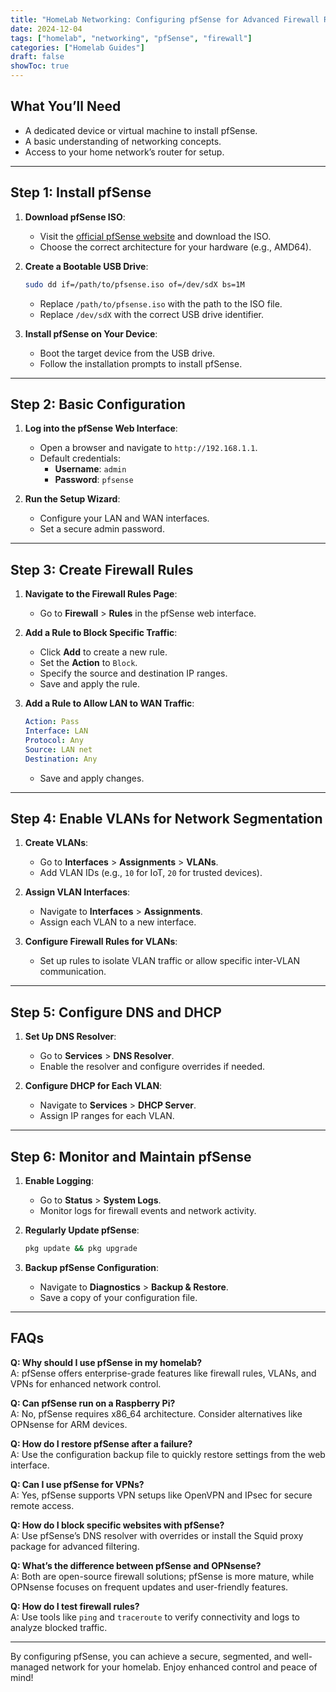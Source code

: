 ```yaml
---
title: "HomeLab Networking: Configuring pfSense for Advanced Firewall Rules"
date: 2024-12-04
tags: ["homelab", "networking", "pfSense", "firewall"]
categories: ["Homelab Guides"]
draft: false
showToc: true
---
```


## What You’ll Need

- A dedicated device or virtual machine to install pfSense.  
- A basic understanding of networking concepts.  
- Access to your home network’s router for setup.  

---

## Step 1: Install pfSense

1. **Download pfSense ISO**:  
    - Visit the [official pfSense website](https://www.pfsense.org/download/) and download the ISO.  
    - Choose the correct architecture for your hardware (e.g., AMD64).  

2. **Create a Bootable USB Drive**:  
    ````bash
    sudo dd if=/path/to/pfsense.iso of=/dev/sdX bs=1M
    ````

    - Replace `/path/to/pfsense.iso` with the path to the ISO file.  
    - Replace `/dev/sdX` with the correct USB drive identifier.  

3. **Install pfSense on Your Device**:  
    - Boot the target device from the USB drive.  
    - Follow the installation prompts to install pfSense.  

---

## Step 2: Basic Configuration

1. **Log into the pfSense Web Interface**:  
   - Open a browser and navigate to `http://192.168.1.1`.  
   - Default credentials:  
     - **Username**: `admin`  
     - **Password**: `pfsense`  

2. **Run the Setup Wizard**:  
   - Configure your LAN and WAN interfaces.  
   - Set a secure admin password.  

---

## Step 3: Create Firewall Rules

1. **Navigate to the Firewall Rules Page**:  
   - Go to **Firewall** > **Rules** in the pfSense web interface.  

2. **Add a Rule to Block Specific Traffic**:  
   - Click **Add** to create a new rule.  
   - Set the **Action** to `Block`.  
   - Specify the source and destination IP ranges.  
   - Save and apply the rule.  

3. **Add a Rule to Allow LAN to WAN Traffic**:  
    ````yaml
    Action: Pass
    Interface: LAN
    Protocol: Any
    Source: LAN net
    Destination: Any
    ````

   - Save and apply changes.

---

## Step 4: Enable VLANs for Network Segmentation

1. **Create VLANs**:  
   - Go to **Interfaces** > **Assignments** > **VLANs**.  
   - Add VLAN IDs (e.g., `10` for IoT, `20` for trusted devices).  

2. **Assign VLAN Interfaces**:  
   - Navigate to **Interfaces** > **Assignments**.  
   - Assign each VLAN to a new interface.  

3. **Configure Firewall Rules for VLANs**:  
   - Set up rules to isolate VLAN traffic or allow specific inter-VLAN communication.  

---

## Step 5: Configure DNS and DHCP

1. **Set Up DNS Resolver**:  
   - Go to **Services** > **DNS Resolver**.  
   - Enable the resolver and configure overrides if needed.  

2. **Configure DHCP for Each VLAN**:  
   - Navigate to **Services** > **DHCP Server**.  
   - Assign IP ranges for each VLAN.  

---

## Step 6: Monitor and Maintain pfSense

1. **Enable Logging**:  
   - Go to **Status** > **System Logs**.  
   - Monitor logs for firewall events and network activity.  

2. **Regularly Update pfSense**:  
    ````bash
    pkg update && pkg upgrade
    ````

3. **Backup pfSense Configuration**:  
   - Navigate to **Diagnostics** > **Backup & Restore**.  
   - Save a copy of your configuration file.  

---

## FAQs

**Q: Why should I use pfSense in my homelab?**  
A: pfSense offers enterprise-grade features like firewall rules, VLANs, and VPNs for enhanced network control.

**Q: Can pfSense run on a Raspberry Pi?**  
A: No, pfSense requires x86_64 architecture. Consider alternatives like OPNsense for ARM devices.

**Q: How do I restore pfSense after a failure?**  
A: Use the configuration backup file to quickly restore settings from the web interface.

**Q: Can I use pfSense for VPNs?**  
A: Yes, pfSense supports VPN setups like OpenVPN and IPsec for secure remote access.

**Q: How do I block specific websites with pfSense?**  
A: Use pfSense’s DNS resolver with overrides or install the Squid proxy package for advanced filtering.

**Q: What’s the difference between pfSense and OPNsense?**  
A: Both are open-source firewall solutions; pfSense is more mature, while OPNsense focuses on frequent updates and user-friendly features.

**Q: How do I test firewall rules?**  
A: Use tools like `ping` and `traceroute` to verify connectivity and logs to analyze blocked traffic.

---

By configuring pfSense, you can achieve a secure, segmented, and well-managed network for your homelab. Enjoy enhanced control and peace of mind!

